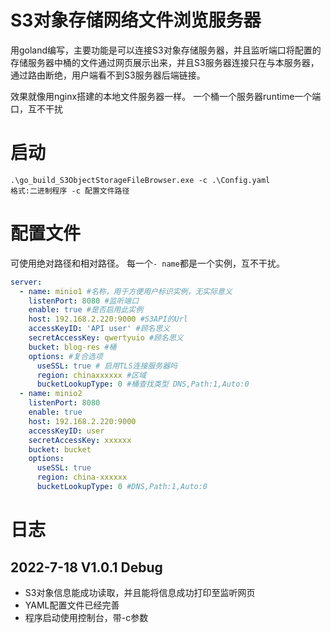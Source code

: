 # S3对象存储网络文件浏览服务器
用goland编写，主要功能是可以连接S3对象存储服务器，并且监听端口将配置的存储服务器中桶的文件通过网页展示出来，并且S3服务器连接只在与本服务器，通过路由断绝，用户端看不到S3服务器后端链接。

效果就像用nginx搭建的本地文件服务器一样。
一个桶一个服务器runtime一个端口，互不干扰
# 启动
```shell
.\go_build_S3ObjectStorageFileBrowser.exe -c .\Config.yaml
格式:二进制程序 -c 配置文件路径
```
# 配置文件
可使用绝对路径和相对路径。
每一个`- name`都是一个实例，互不干扰。

```yaml
server:
  - name: minio1 #名称，用于方便用户标识实例，无实际意义
    listenPort: 8080 #监听端口
    enable: true #是否启用此实例
    host: 192.168.2.220:9000 #S3API的Url
    accessKeyID: 'API user' #顾名思义
    secretAccessKey: qwertyuio #顾名思义
    bucket: blog-res #桶
    options: #复合选项
      useSSL: true # 启用TLS连接服务器吗
      region: chinaxxxxxx #区域
      bucketLookupType: 0 #桶查找类型 DNS,Path:1,Auto:0
  - name: minio2
    listenPort: 8080
    enable: true
    host: 192.168.2.220:9000
    accessKeyID: user
    secretAccessKey: xxxxxx
    bucket: bucket
    options:
      useSSL: true
      region: china-xxxxxx
      bucketLookupType: 0 #DNS,Path:1,Auto:0
```

# 日志
## 2022-7-18 V1.0.1 Debug
- S3对象信息能成功读取，并且能将信息成功打印至监听网页
- YAML配置文件已经完善
- 程序启动使用控制台，带-c参数